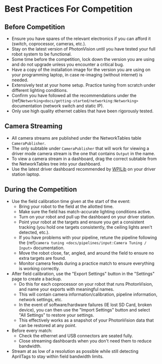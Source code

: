 # Best Practices For Competition

## Before Competition

- Ensure you have spares of the relevant electronics if you can afford it (switch, coprocessor, cameras, etc.).
- Stay on the latest version of PhotonVision until you have tested your full robot system to be functional.
- Some time before the competition, lock down the version you are using and do not upgrade unless you encounter a critical bug.
- Have a copy of the installation image for the version you are using on your programming laptop, in case re-imaging (without internet) is needed.
- Extensively test at your home setup. Practice tuning from scratch under different lighting conditions.
- Confirm you have followed all the recommendations under the {ref}`Networking<docs/getting-started/networking:Networking>` documentation (network switch and static IP).
- Only use high quality ethernet cables that have been rigorously tested.

## Camera Streaming

- All camera streams are published under the NetworkTables table `CameraPublisher`.
- The only subtable under `CameraPublisher` that will work for viewing a driver mode camera stream is the one that contains `Output` in the name.
- To view a camera stream in a dashboard, drag the correct subtable from the NetworkTables tree into your dashboard.
- Use the latest driver dashboard recommended by [WPILib](https://docs.wpilib.org/en/stable/docs/software/dashboards/dashboard-intro.html) on your driver station laptop.

## During the Competition

- Use the field calibration time given at the start of the event:
  - Bring your robot to the field at the allotted time.
  - Make sure the field has match-accurate lighting conditions active.
  - Turn on your robot and pull up the dashboard on your driver station.
  - Point your robot at the targets and ensure you get a consistent tracking (you hold one targets consistently, the ceiling lights aren't detected, etc.).
  - If you have problems with your pipeline, retune the pipeline following the {ref}`camera tuning <docs/pipelines/input:Camera Tuning / Input>` documentation.
  - Move the robot close, far, angled, and around the field to ensure no extra targets are found.
  - Monitor camera feeds during a practice match to ensure everything is working correctly.
- After field calibration, use the "Export Settings" button in the "Settings" page to create a backup.
  - Do this for each coprocessor on your robot that runs PhotonVision, and name your exports with meaningful names.
  - This will contain camera information/calibration, pipeline information, network settings, etc.
  - In the event of software/hardware failures (IE lost SD Card, broken device), you can then use the "Import Settings" button and select "All Settings" to restore your settings.
  - This effectively works as a snapshot of your PhotonVision data that can be restored at any point.
- Before every match:
  - Check the ethernet and USB connectors are seated fully.
  - Close streaming dashboards when you don't need them to reduce bandwidth.
- Stream at as low of a resolution as possible while still detecting AprilTags to stay within field bandwidth limits.
